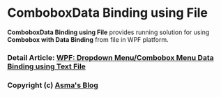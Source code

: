 # ComboboxData Binding using File
**ComboboxData Binding using File** provides running solution for using **Combobox with Data Binding** from file in WPF platform.

### Detail Article: [WPF: Dropdown Menu/Combobox Menu Data Binding using Text File](http://bit.ly/2GfOxpC)

### Copyright (c) [Asma's Blog](https://www.asmak9.com/)
